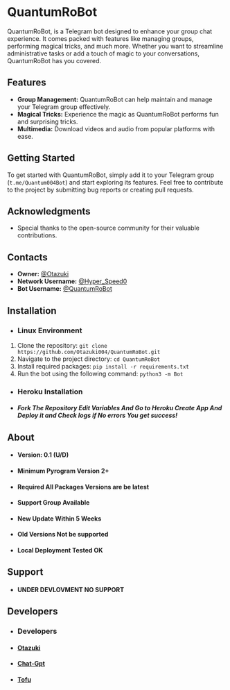 # QuantumRoBot

QuantumRoBot, is a Telegram bot designed to enhance your group chat experience. It comes packed with features like managing groups, performing magical tricks, and much more. Whether you want to streamline administrative tasks or add a touch of magic to your conversations, QuantumRoBot has you covered.

## Features

- **Group Management:** QuantumRoBot can help maintain and manage your Telegram group effectively.
- **Magical Tricks:** Experience the magic as QuantumRoBot performs fun and surprising tricks.
- **Multimedia:** Download videos and audio from popular platforms with ease.

## Getting Started

To get started with QuantumRoBot, simply add it to your Telegram group (`t.me/Quantum004Bot`) and start exploring its features. Feel free to contribute to the project by submitting bug reports or creating pull requests.

## Acknowledgments

- Special thanks to the open-source community for their valuable contributions.

## Contacts

- **Owner:** [@Otazuki](https://t.me/Otazuki)
- **Network Username:** [@Hyper_Speed0](https://t.me/Hyper_Speed0)
- **Bot Username:** [@QuantumRoBot](https://t.me/Quantum004Bot)

## Installation

- ### Linux Environment
1. Clone the repository: `git clone https://github.com/Otazuki004/QuantumRoBot.git`
2. Navigate to the project directory: `cd QuantumRoBot`
3. Install required packages: `pip install -r requirements.txt`
4. Run the bot using the following command:
```python3 -m Bot```

- ### Heroku Installation

- ##### Fork The Repository Edit Variables And Go to Heroku Create App And Deploy it and Check logs if No errors You get success!

## About

- #### Version: 0.1 (U/D)
- #### Minimum Pyrogram Version 2+
- #### Required All Packages Versions are be latest
- #### Support Group Available
- #### New Update Within 5 Weeks
- #### Old Versions Not be supported
- #### Local Deployment Tested OK

## Support

- #### UNDER DEVLOVMENT NO SUPPORT

## Developers

- ### Developers

- #### [Otazuki](GitHub.com/Otazuki004)
- #### [Chat-Gpt](openai.com)
- #### [Tofu](GitHub.com/Awesome-tofu)
